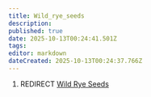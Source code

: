 ```yaml
---
title: Wild_rye_seeds
description: 
published: true
date: 2025-10-13T00:24:41.501Z
tags: 
editor: markdown
dateCreated: 2025-10-13T00:24:37.766Z
---
```


1.  REDIRECT [Wild Rye Seeds](Wild_Rye_Seeds "wikilink")